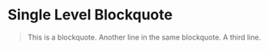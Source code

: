 # Single Level Blockquote

> This is a blockquote.
> Another line in the same blockquote.
> A third line.

